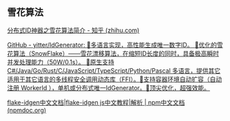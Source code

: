 ## 雪花算法
[分布式ID神器之雪花算法简介 - 知乎 (zhihu.com)](https://zhuanlan.zhihu.com/p/85837641)

[GitHub - yitter/IdGenerator: 💎多语言实现，高性能生成唯一数字ID。 💎优化的雪花算法（SnowFlake）——雪花漂移算法，在缩短ID长度的同时，具备极高瞬时并发处理能力（50W/0.1s）。 💎原生支持 C#/Java/Go/Rust/C/JavaScript/TypeScript/Python/Pascal 多语言，提供其它适用于其它语言的多线程安全调用动态库（FFI）。💎支持容器环境自动扩容（自动注册 WorkerId ），单机或分布式唯一IdGenerator。💎顶尖优化，超强效能。](https://github.com/yitter/IdGenerator)

[flake-idgen中文文档|flake-idgen js中文教程|解析 | npm中文文档 (npmdoc.org)](http://www.npmdoc.org/flake-idgenzhongwenwendangflake-idgen-jszhongwenjiaochengjiexi.html)